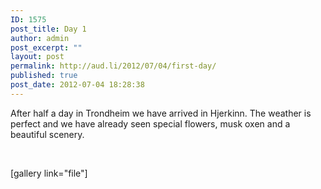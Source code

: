 ```yaml
---
ID: 1575
post_title: Day 1
author: admin
post_excerpt: ""
layout: post
permalink: http://aud.li/2012/07/04/first-day/
published: true
post_date: 2012-07-04 18:28:38
---
```

After half a day in Trondheim we have arrived in Hjerkinn. The weather is perfect and we have already seen special flowers, musk oxen and a beautiful scenery.

&nbsp;

[gallery link="file"]

&nbsp;